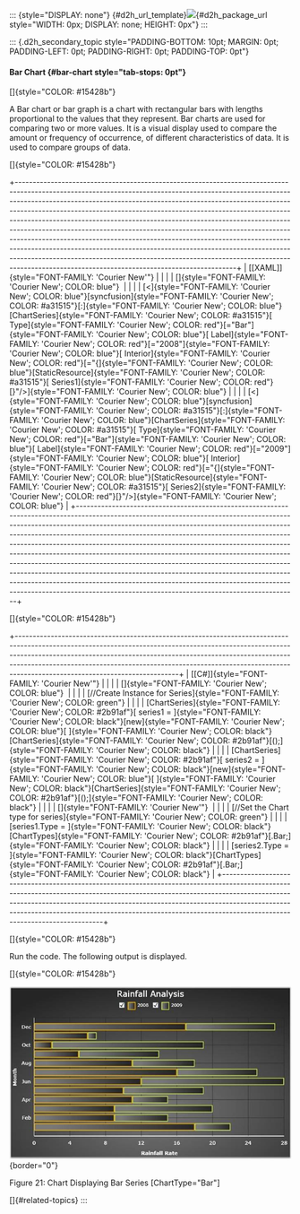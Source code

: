 ::: {style="DISPLAY: none"}
[](ms-xhelp:///?Id=d2h_url_template){#d2h_url_template}![](!package_url!){#d2h_package_url style="WIDTH: 0px; DISPLAY: none; HEIGHT: 0px"}
:::

::: {.d2h_secondary_topic style="PADDING-BOTTOM: 10pt; MARGIN: 0pt; PADDING-LEFT: 0pt; PADDING-RIGHT: 0pt; PADDING-TOP: 0pt"}
#### Bar Chart {#bar-chart style="tab-stops: 0pt"}

[]{style="COLOR: #15428b"} 

A Bar chart or bar graph is a chart with rectangular bars with lengths proportional to the values that they represent. Bar charts are used for comparing two or more values. It is a visual display used to compare the amount or frequency of occurrence, of different characteristics of data. It is used to compare groups of data.

[]{style="COLOR: #15428b"} 

+-------------------------------------------------------------------------------------------------------------------------------------------------------------------------------------------------------------------------------------------------------------------------------------------------------------------------------------------------------------------------------------------------------------------------------------------------------------------------------------------------------------------------------------------------------------------------------------------------------------------------------------------------------------------------------------------------------------------------------------------------------------------------------------------+
| [\[XAML\]]{style="FONT-FAMILY: 'Courier New'"}                                                                                                                                                                                                                                                                                                                                                                                                                                                                                                                                                                                                                                                                                                                                            |
|                                                                                                                                                                                                                                                                                                                                                                                                                                                                                                                                                                                                                                                                                                                                                                                           |
| []{style="FONT-FAMILY: 'Courier New'; COLOR: blue"}                                                                                                                                                                                                                                                                                                                                                                                                                                                                                                                                                                                                                                                                                                                                       |
|                                                                                                                                                                                                                                                                                                                                                                                                                                                                                                                                                                                                                                                                                                                                                                                           |
| [\<]{style="FONT-FAMILY: 'Courier New'; COLOR: blue"}[syncfusion]{style="FONT-FAMILY: 'Courier New'; COLOR: #a31515"}[:]{style="FONT-FAMILY: 'Courier New'; COLOR: blue"}[ChartSeries]{style="FONT-FAMILY: 'Courier New'; COLOR: #a31515"}[ Type]{style="FONT-FAMILY: 'Courier New'; COLOR: red"}[=\"Bar\"]{style="FONT-FAMILY: 'Courier New'; COLOR: blue"}[ Label]{style="FONT-FAMILY: 'Courier New'; COLOR: red"}[=\"2008\"]{style="FONT-FAMILY: 'Courier New'; COLOR: blue"}[ Interior]{style="FONT-FAMILY: 'Courier New'; COLOR: red"}[=\"{]{style="FONT-FAMILY: 'Courier New'; COLOR: blue"}[StaticResource]{style="FONT-FAMILY: 'Courier New'; COLOR: #a31515"}[ Series1]{style="FONT-FAMILY: 'Courier New'; COLOR: red"}[}\"/\>]{style="FONT-FAMILY: 'Courier New'; COLOR: blue"} |
|                                                                                                                                                                                                                                                                                                                                                                                                                                                                                                                                                                                                                                                                                                                                                                                           |
| [\<]{style="FONT-FAMILY: 'Courier New'; COLOR: blue"}[syncfusion]{style="FONT-FAMILY: 'Courier New'; COLOR: #a31515"}[:]{style="FONT-FAMILY: 'Courier New'; COLOR: blue"}[ChartSeries]{style="FONT-FAMILY: 'Courier New'; COLOR: #a31515"}[ Type]{style="FONT-FAMILY: 'Courier New'; COLOR: red"}[=\"Bar\"]{style="FONT-FAMILY: 'Courier New'; COLOR: blue"}[ Label]{style="FONT-FAMILY: 'Courier New'; COLOR: red"}[=\"2009\"]{style="FONT-FAMILY: 'Courier New'; COLOR: blue"}[ Interior]{style="FONT-FAMILY: 'Courier New'; COLOR: red"}[=\"{]{style="FONT-FAMILY: 'Courier New'; COLOR: blue"}[StaticResource]{style="FONT-FAMILY: 'Courier New'; COLOR: #a31515"}[ Series2]{style="FONT-FAMILY: 'Courier New'; COLOR: red"}[}\"/\>]{style="FONT-FAMILY: 'Courier New'; COLOR: blue"} |
+-------------------------------------------------------------------------------------------------------------------------------------------------------------------------------------------------------------------------------------------------------------------------------------------------------------------------------------------------------------------------------------------------------------------------------------------------------------------------------------------------------------------------------------------------------------------------------------------------------------------------------------------------------------------------------------------------------------------------------------------------------------------------------------------+

[]{style="COLOR: #15428b"} 

+---------------------------------------------------------------------------------------------------------------------------------------------------------------------------------------------------------------------------------------------------------------------------------------------------------------------------------------------------------------------+
| [\[C#\]]{style="FONT-FAMILY: 'Courier New'"}                                                                                                                                                                                                                                                                                                                        |
|                                                                                                                                                                                                                                                                                                                                                                     |
| []{style="FONT-FAMILY: 'Courier New'; COLOR: blue"}                                                                                                                                                                                                                                                                                                                 |
|                                                                                                                                                                                                                                                                                                                                                                     |
| [//Create Instance for Series]{style="FONT-FAMILY: 'Courier New'; COLOR: green"}                                                                                                                                                                                                                                                                                    |
|                                                                                                                                                                                                                                                                                                                                                                     |
| [ChartSeries]{style="FONT-FAMILY: 'Courier New'; COLOR: #2b91af"}[ series1 = ]{style="FONT-FAMILY: 'Courier New'; COLOR: black"}[new]{style="FONT-FAMILY: 'Courier New'; COLOR: blue"}[ ]{style="FONT-FAMILY: 'Courier New'; COLOR: black"}[ChartSeries]{style="FONT-FAMILY: 'Courier New'; COLOR: #2b91af"}[();]{style="FONT-FAMILY: 'Courier New'; COLOR: black"} |
|                                                                                                                                                                                                                                                                                                                                                                     |
| [ChartSeries]{style="FONT-FAMILY: 'Courier New'; COLOR: #2b91af"}[ series2 = ]{style="FONT-FAMILY: 'Courier New'; COLOR: black"}[new]{style="FONT-FAMILY: 'Courier New'; COLOR: blue"}[ ]{style="FONT-FAMILY: 'Courier New'; COLOR: black"}[ChartSeries]{style="FONT-FAMILY: 'Courier New'; COLOR: #2b91af"}[();]{style="FONT-FAMILY: 'Courier New'; COLOR: black"} |
|                                                                                                                                                                                                                                                                                                                                                                     |
| []{style="FONT-FAMILY: 'Courier New'"}                                                                                                                                                                                                                                                                                                                              |
|                                                                                                                                                                                                                                                                                                                                                                     |
| [//Set the Chart type for series]{style="FONT-FAMILY: 'Courier New'; COLOR: green"}                                                                                                                                                                                                                                                                                 |
|                                                                                                                                                                                                                                                                                                                                                                     |
| [series1.Type = ]{style="FONT-FAMILY: 'Courier New'; COLOR: black"}[ChartTypes]{style="FONT-FAMILY: 'Courier New'; COLOR: #2b91af"}[.Bar;]{style="FONT-FAMILY: 'Courier New'; COLOR: black"}                                                                                                                                                                        |
|                                                                                                                                                                                                                                                                                                                                                                     |
| [series2.Type = ]{style="FONT-FAMILY: 'Courier New'; COLOR: black"}[ChartTypes]{style="FONT-FAMILY: 'Courier New'; COLOR: #2b91af"}[.Bar;]{style="FONT-FAMILY: 'Courier New'; COLOR: black"}                                                                                                                                                                        |
+---------------------------------------------------------------------------------------------------------------------------------------------------------------------------------------------------------------------------------------------------------------------------------------------------------------------------------------------------------------------+

[]{style="COLOR: #15428b"} 

Run the code. The following output is displayed.

[]{style="COLOR: #15428b"} 

![](ImagesExt/image59_28.jpg){border="0"}

Figure 21: Chart Displaying Bar Series \[ChartType=\"Bar\"\]

[]{#related-topics}
:::
